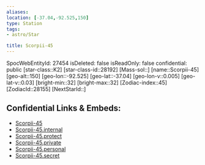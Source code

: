 ```yaml
---
aliases: 
location: [-37.04,-92.525,150]
type: Station
tags:
- astro/Star

title: Scorpii-45
---
```

SpocWebEntityId: 27454
isDeleted: false
isReadOnly: false
confidential: public
[star-class::K2]
[star-class-id::28192]
[Mass-sol::]
[name::Scorpii-45]
[geo-alt::150]
[geo-lon::-92.525]
[geo-lat::-37.04]
[geo-lon-v::0.005]
[geo-lat-v::0.03]
[bright-min::32]
[bright-max::32]
[Zodiac-index::45]
[ZodiacId::28155]
[NextStarId::]



## Confidential Links & Embeds: 
- [Scorpii-45](../../../_public/astro/Star/Scorpii-45.md) 
- [Scorpii-45.internal](../../../_internal/astro/Star/Scorpii-45.internal.md) 
- [Scorpii-45.protect](../../../_protect/astro/Star/Scorpii-45.protect.md) 
- [Scorpii-45.private](../../../_private/astro/Star/Scorpii-45.private.md) 
- [Scorpii-45.personal](../../../_personal/astro/Star/Scorpii-45.personal.md) 
- [Scorpii-45.secret](../../../_secret/astro/Star/Scorpii-45.secret.md) 
